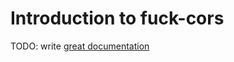 # Introduction to fuck-cors

TODO: write [great documentation](http://jacobian.org/writing/what-to-write/)
